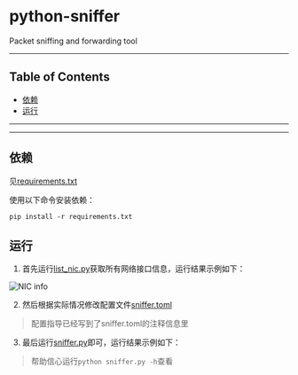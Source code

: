 # python-sniffer

Packet sniffing and forwarding tool

---

## Table of Contents

<!-- vim-markdown-toc GFM -->

* [依赖](#依赖)
* [运行](#运行)

<!-- vim-markdown-toc -->

---

<!-- Object info -->

---

## 依赖

见[requirements.txt](./requirements.txt)

使用以下命令安装依赖：

```shell
pip install -r requirements.txt
```

## 运行

1. 首先运行[list_nic.py](./list_nic.py)获取所有网络接口信息，运行结果示例如下：

  ![NIC info](https://gitee.com/YJ1516/MyPic/raw/master/picgo/list_nic.png)

2. 然后根据实际情况修改配置文件[sniffer.toml](./sniffer.toml)

  > 配置指导已经写到了sniffer.toml的注释信息里

3. 最后运行[sniffer.py](./sniffer.py)即可，运行结果示例如下：

  > 帮助信心运行`python sniffer.py -h`查看
